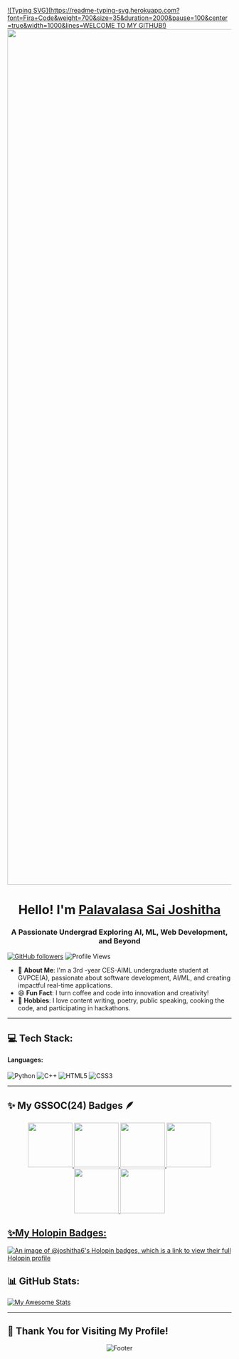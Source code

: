 [![Typing SVG](https://readme-typing-svg.herokuapp.com?font=Fira+Code&weight=700&size=35&duration=2000&pause=100&center=true&width=1000&lines=WELCOME TO MY GITHUB!)](https://git.io/typing-svg)
<img src="https://www.animatedimages.org/data/media/562/animated-line-image-0184.gif" width="1920" />
<h1 align="center"> Hello! I'm <a href="https://www.linkedin.com/in/palavalasa-sai-joshitha">Palavalasa Sai Joshitha</a></h1>
<h3 align="center">A Passionate Undergrad Exploring AI, ML, Web Development, and Beyond</h3>

[![GitHub followers](https://img.shields.io/github/followers/JOSHITHA6?label=Follow&style=social)](https://github.com/JOSHITHA6/)
![Profile Views](https://komarev.com/ghpvc/?username=JOSHITHA6&color=blue)

<div align="left">

- 🌱 **About Me**: I'm a 3rd -year CES-AIML undergraduate student at GVPCE(A), passionate about software development, AI/ML, and creating impactful real-time applications.   
- 😄 **Fun Fact**: I turn coffee and code into innovation and creativity!  
- 🌟 **Hobbies**: I love content writing, poetry, public speaking, cooking the code, and participating in hackathons.

</div>

---

## 💻 Tech Stack:
#### Languages:
![Python](https://img.shields.io/badge/python-%2314354C.svg?style=for-the-badge&logo=python&logoColor=white) ![C++](https://img.shields.io/badge/c++-%2300599C.svg?style=for-the-badge&logo=c%2B%2B&logoColor=white) ![HTML5](https://img.shields.io/badge/html5-%23E34F26.svg?style=for-the-badge&logo=html5&logoColor=white) ![CSS3](https://img.shields.io/badge/css3-%231572B6.svg?style=for-the-badge&logo=css3&logoColor=white)

---
## ✨ My GSSOC(24) Badges 🪶
<div style='display:flex; align-items:center; gap: 10px;' align='center'><a href="https://gssoc.girlscript.tech/leaderboard">
<img src="https://raw.githubusercontent.com/GSSoC24/Postman-Challenge/main/docs/assets/Postman%20White.png" width="100px" height="100px" />
  <img src="https://raw.githubusercontent.com/GSSoC24/Postman-Challenge/main/docs/assets/1.png" width="100px" height="100px" />
  <img src="https://raw.githubusercontent.com/GSSoC24/Postman-Challenge/main/docs/assets/2.png" width="100px" height="100px" />
  <img src="https://raw.githubusercontent.com/GSSoC24/Postman-Challenge/main/docs/assets/3.png" width="100px" height="100px" />
  <img src="https://raw.githubusercontent.com/GSSoC24/Postman-Challenge/main/docs/assets/4.png" width="100px" height="100px" />
  <img src="https://raw.githubusercontent.com/GSSoC24/Postman-Challenge/main/docs/assets/5.png" width="100px" height="100px" />
</div>




## ✨My Holopin Badges:
[![An image of @joshitha6's Holopin badges, which is a link to view their full Holopin profile](https://holopin.me/@joshitha6#)](https://holopin.io/@joshitha6#)



## 📊 GitHub Stats:
<div align="left">
  <a href="https://git.io/awesome-stats-card">
    <img src="https://awesome-github-stats.azurewebsites.net/user-stats/joshitha6?cardType=github&theme=github-dark&preferLogin=false&Background=00000000&Border=00000000" alt="My Awesome Stats" />
  </a>

---

## 🌈 Thank You for Visiting My Profile!
<p align="center">
  <img src="https://capsule-render.vercel.app/api?type=waving&color=gradient&height=60&section=footer" alt="Footer"/>
</p>
